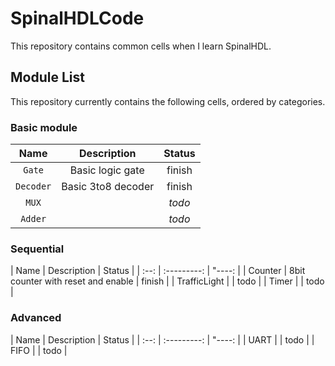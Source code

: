 # SpinalHDLCode
This repository contains common cells when I learn SpinalHDL.

## Module List
This repository currently contains the following cells, ordered by categories.
### Basic module
|           Name          |                     Description                     |    Status    | 
|:-----------------------:|:---------------------------------------------------:|:------------:|
| `Gate`                  | Basic logic gate                                    | finish       |
| `Decoder`               | Basic 3to8 decoder                                  | finish       |
| `MUX`                   |                       | *todo*       |
| `Adder`                 |                                   | *todo*       |


### Sequential
| Name         | Description                           | Status |
| :--:         | :---------:                           | "----: |
| Counter      | 8bit counter with reset and enable    | finish |
| TrafficLight |   | todo |
| Timer     |     | todo |

### Advanced
| Name         | Description                           | Status |
| :--:         | :---------:                           | "----: |
| UART |   | todo |
| FIFO     |     | todo |
